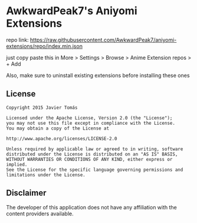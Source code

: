 # AwkwardPeak7's Aniyomi Extensions

repo link: https://raw.githubusercontent.com/AwkwardPeak7/aniyomi-extensions/repo/index.min.json

just copy paste this in More > Settings > Browse > Anime Extension repos > + Add

Also, make sure to uninstall existing extensions before installing these ones

## License

    Copyright 2015 Javier Tomás

    Licensed under the Apache License, Version 2.0 (the "License");
    you may not use this file except in compliance with the License.
    You may obtain a copy of the License at

    http://www.apache.org/licenses/LICENSE-2.0

    Unless required by applicable law or agreed to in writing, software
    distributed under the License is distributed on an "AS IS" BASIS,
    WITHOUT WARRANTIES OR CONDITIONS OF ANY KIND, either express or implied.
    See the License for the specific language governing permissions and
    limitations under the License.

## Disclaimer

The developer of this application does not have any affiliation with the content providers available.
